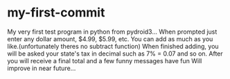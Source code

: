 # my-first-commit
My very first test program in python from pydroid3...
When prompted just enter any dollar amount, $4.99, $5.99, etc.
You can add as much as you like.(unfortunately theres no subtract function)
When finished adding, you will be asked your state's tax in decimal such as 7% = 0.07 and so on.
After you will receive a final total and a few funny messages have fun 
Will improve in near future...
